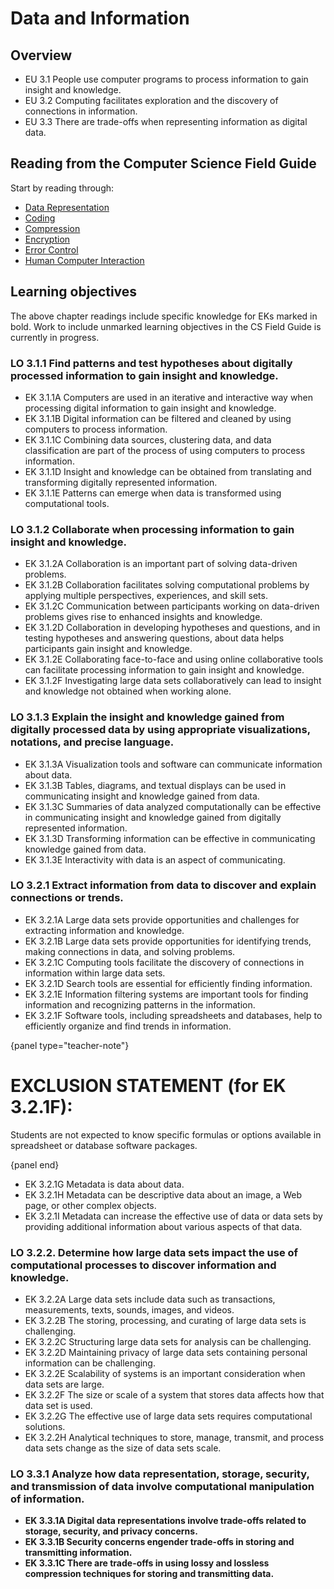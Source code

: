 # Data and Information

## Overview

- EU 3.1 People use computer programs to process information to gain insight and knowledge.
- EU 3.2 Computing facilitates exploration and the discovery of connections in information.
- EU 3.3 There are trade-offs when representing information as digital data.

## Reading from the Computer Science Field Guide

Start by reading through:

- [Data Representation]('chapters:chapter' 'data-representation')
- [Coding]('chapters:chapter' 'coding-introduction')
- [Compression]('chapters:chapter' 'coding-compression')
- [Encryption]('chapters:chapter' 'coding-encryption')
- [Error Control]('chapters:chapter' 'coding-error-control')
- [Human Computer Interaction]('chapters:chapter' 'human-computer-interaction')

## Learning objectives

The above chapter readings include specific knowledge for EKs marked in bold. Work to include unmarked learning objectives in the CS Field Guide is currently in progress.

### LO 3.1.1 Find patterns and test hypotheses about digitally processed information to gain insight and knowledge.

- EK 3.1.1A Computers are used in an iterative and interactive way when processing digital information to gain insight and knowledge.
- EK 3.1.1B Digital information can be filtered and cleaned by using computers to process information.
- EK 3.1.1C Combining data sources, clustering data, and data classification are part of the process of using computers to process information.
- EK 3.1.1D Insight and knowledge can be obtained from translating and transforming digitally represented information.
- EK 3.1.1E Patterns can emerge when data is transformed using computational tools.

### LO 3.1.2 Collaborate when processing information to gain insight and knowledge.

- EK 3.1.2A Collaboration is an important part of solving data-driven problems.
- EK 3.1.2B Collaboration facilitates solving computational problems by applying multiple perspectives, experiences, and skill sets.
- EK 3.1.2C Communication between participants working on data-driven problems gives rise
to enhanced insights and knowledge.
- EK 3.1.2D Collaboration in developing hypotheses and questions, and in testing hypotheses
and answering questions, about data helps participants gain insight and knowledge.
- EK 3.1.2E Collaborating face-to-face and using online collaborative tools can facilitate processing information to gain insight and knowledge.
- EK 3.1.2F Investigating large data sets collaboratively can lead to insight and knowledge not obtained when working alone.

### LO 3.1.3 Explain the insight and knowledge gained from digitally processed data by using appropriate visualizations, notations, and precise language.

- EK 3.1.3A Visualization tools and software can communicate information about data.
- EK 3.1.3B Tables, diagrams, and textual displays can be used in communicating insight and knowledge gained from data.
- EK 3.1.3C Summaries of data analyzed computationally can be effective in communicating insight and knowledge gained from digitally represented information.
- EK 3.1.3D Transforming information can be effective in communicating knowledge gained from data.
- EK 3.1.3E Interactivity with data is an aspect of communicating.

### LO 3.2.1 Extract information from data to discover and explain connections or trends.

- EK 3.2.1A Large data sets provide opportunities and challenges for extracting information and knowledge.
- EK 3.2.1B Large data sets provide opportunities for identifying trends, making connections
in data, and solving problems.
- EK 3.2.1C Computing tools facilitate the discovery of connections in information within large data sets.
- EK 3.2.1D Search tools are essential for efficiently finding information.
- EK 3.2.1E Information filtering systems are important tools for finding information and recognizing patterns in the information.
- EK 3.2.1F Software tools, including spreadsheets and databases, help to efficiently organize and find trends in information.

{panel type="teacher-note"}

# EXCLUSION STATEMENT (for EK 3.2.1F):
  
Students are not expected to know specific formulas or options available in spreadsheet or database software packages.

{panel end}

- EK 3.2.1G Metadata is data about data.
- EK 3.2.1H Metadata can be descriptive data about an image, a Web page, or other complex objects.
- EK 3.2.1I Metadata can increase the effective use of data or data sets by providing additional information about various aspects of that data.

### LO 3.2.2. Determine how large data sets impact the use of computational processes to discover information and knowledge.

- EK 3.2.2A Large data sets include data such as transactions, measurements, texts, sounds, images, and videos.
- EK 3.2.2B The storing, processing, and curating of large data sets is challenging.
- EK 3.2.2C Structuring large data sets for analysis can be challenging.
- EK 3.2.2D Maintaining privacy of large data sets containing personal information can be challenging.
- EK 3.2.2E Scalability of systems is an important consideration when data sets are large.
- EK 3.2.2F The size or scale of a system that stores data affects how that data set is used.
- EK 3.2.2G The effective use of large data sets requires computational solutions.
- EK 3.2.2H Analytical techniques to store, manage, transmit, and process data sets change as the size of data sets scale.

### LO 3.3.1 Analyze how data representation, storage, security, and transmission of data involve computational manipulation of information.

- **EK 3.3.1A Digital data representations involve trade-offs related to storage, security, and privacy concerns.**
- **EK 3.3.1B Security concerns engender trade-offs in storing and transmitting information.**
- **EK 3.3.1C There are trade-offs in using lossy and lossless compression techniques for storing and transmitting data.**
